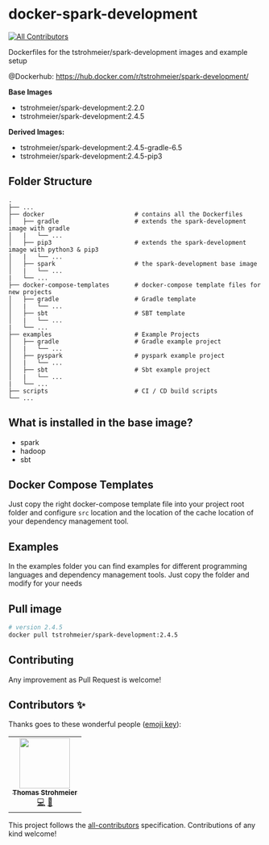# docker-spark-development
<!-- ALL-CONTRIBUTORS-BADGE:START - Do not remove or modify this section -->
[![All Contributors](https://img.shields.io/badge/all_contributors-1-orange.svg?style=flat-square)](#contributors-)
<!-- ALL-CONTRIBUTORS-BADGE:END -->
Dockerfiles for the tstrohmeier/spark-development images and example setup

@Dockerhub: https://hub.docker.com/r/tstrohmeier/spark-development/

**Base Images**

* tstrohmeier/spark-development:2.2.0
* tstrohmeier/spark-development:2.4.5

**Derived Images:**
* tstrohmeier/spark-development:2.4.5-gradle-6.5
* tstrohmeier/spark-development:2.4.5-pip3


## Folder Structure

    .
    ├── ...
    ├── docker                         # contains all the Dockerfiles
    │   ├── gradle                     # extends the spark-development image with gradle
    │   |   └── ...             
    │   ├── pip3                       # extends the spark-development image with python3 & pip3
    │   |   └── ...             
    │   ├── spark                      # the spark-development base image        
    │   |   └── ...               
    |   └── ...
    ├── docker-compose-templates       # docker-compose template files for new projects
    │   ├── gradle                     # Gradle template
    │   |   └── ...             
    │   ├── sbt                        # SBT template          
    │   |   └── ...               
    |   └── ...
    ├── examples                       # Example Projects
    │   ├── gradle                     # Gradle example project
    │   |   └── ...     
    │   ├── pyspark                    # pyspark example project
    │   |   └── ...    
    │   ├── sbt                        # Sbt example project
    │   |   └── ...          
    |   └── ...
    ├── scripts                        # CI / CD build scripts
    └── ...



## What is installed in the base image?
* spark
* hadoop 
* sbt


## Docker Compose Templates

Just copy the right docker-compose template file into your project root folder and configure `src` location and the location of the cache location of your dependency management tool.


## Examples

In the examples folder you can find examples for different programming languages and dependency management tools.
Just copy the folder and modify for your needs



## Pull image

``` bash
# version 2.4.5
docker pull tstrohmeier/spark-development:2.4.5
```


## Contributing
Any improvement as Pull Request is welcome!
## Contributors ✨

Thanks goes to these wonderful people ([emoji key](https://allcontributors.org/docs/en/emoji-key)):

<!-- ALL-CONTRIBUTORS-LIST:START - Do not remove or modify this section -->
<!-- prettier-ignore-start -->
<!-- markdownlint-disable -->
<table>
  <tr>
    <td align="center"><a href="https://twitter.com/t_strohmeier"><img src="https://avatars3.githubusercontent.com/u/13830953?v=4" width="100px;" alt=""/><br /><sub><b>Thomas Strohmeier</b></sub></a><br /><a href="https://github.com/tstrohmeier/docker-spark-development/commits?author=tstrohmeier" title="Code">💻</a> <a href="https://github.com/tstrohmeier/docker-spark-development/pulls?q=is%3Apr+reviewed-by%3Atstrohmeier" title="Reviewed Pull Requests">👀</a></td>
  </tr>
</table>

<!-- markdownlint-enable -->
<!-- prettier-ignore-end -->
<!-- ALL-CONTRIBUTORS-LIST:END -->

This project follows the [all-contributors](https://github.com/all-contributors/all-contributors) specification. Contributions of any kind welcome!